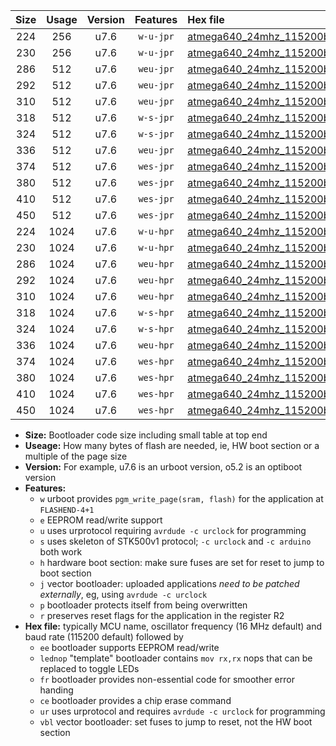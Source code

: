 |Size|Usage|Version|Features|Hex file|
|:-:|:-:|:-:|:-:|:--|
|224|256|u7.6|`w-u-jpr`|[atmega640_24mhz_115200bps_ur_vbl.hex](https://raw.githubusercontent.com/stefanrueger/urboot/main/atmega640_24mhz_115200bps_ur_vbl.hex)|
|230|256|u7.6|`w-u-jpr`|[atmega640_24mhz_115200bps_lednop_ur_vbl.hex](https://raw.githubusercontent.com/stefanrueger/urboot/main/atmega640_24mhz_115200bps_lednop_ur_vbl.hex)|
|286|512|u7.6|`weu-jpr`|[atmega640_24mhz_115200bps_ee_ur_vbl.hex](https://raw.githubusercontent.com/stefanrueger/urboot/main/atmega640_24mhz_115200bps_ee_ur_vbl.hex)|
|292|512|u7.6|`weu-jpr`|[atmega640_24mhz_115200bps_ee_lednop_ur_vbl.hex](https://raw.githubusercontent.com/stefanrueger/urboot/main/atmega640_24mhz_115200bps_ee_lednop_ur_vbl.hex)|
|310|512|u7.6|`weu-jpr`|[atmega640_24mhz_115200bps_ee_lednop_fr_ur_vbl.hex](https://raw.githubusercontent.com/stefanrueger/urboot/main/atmega640_24mhz_115200bps_ee_lednop_fr_ur_vbl.hex)|
|318|512|u7.6|`w-s-jpr`|[atmega640_24mhz_115200bps_vbl.hex](https://raw.githubusercontent.com/stefanrueger/urboot/main/atmega640_24mhz_115200bps_vbl.hex)|
|324|512|u7.6|`w-s-jpr`|[atmega640_24mhz_115200bps_lednop_vbl.hex](https://raw.githubusercontent.com/stefanrueger/urboot/main/atmega640_24mhz_115200bps_lednop_vbl.hex)|
|336|512|u7.6|`weu-jpr`|[atmega640_24mhz_115200bps_ee_lednop_fr_ce_ur_vbl.hex](https://raw.githubusercontent.com/stefanrueger/urboot/main/atmega640_24mhz_115200bps_ee_lednop_fr_ce_ur_vbl.hex)|
|374|512|u7.6|`wes-jpr`|[atmega640_24mhz_115200bps_ee_vbl.hex](https://raw.githubusercontent.com/stefanrueger/urboot/main/atmega640_24mhz_115200bps_ee_vbl.hex)|
|380|512|u7.6|`wes-jpr`|[atmega640_24mhz_115200bps_ee_lednop_vbl.hex](https://raw.githubusercontent.com/stefanrueger/urboot/main/atmega640_24mhz_115200bps_ee_lednop_vbl.hex)|
|410|512|u7.6|`wes-jpr`|[atmega640_24mhz_115200bps_ee_lednop_fr_vbl.hex](https://raw.githubusercontent.com/stefanrueger/urboot/main/atmega640_24mhz_115200bps_ee_lednop_fr_vbl.hex)|
|450|512|u7.6|`wes-jpr`|[atmega640_24mhz_115200bps_ee_lednop_fr_ce_vbl.hex](https://raw.githubusercontent.com/stefanrueger/urboot/main/atmega640_24mhz_115200bps_ee_lednop_fr_ce_vbl.hex)|
|224|1024|u7.6|`w-u-hpr`|[atmega640_24mhz_115200bps_ur.hex](https://raw.githubusercontent.com/stefanrueger/urboot/main/atmega640_24mhz_115200bps_ur.hex)|
|230|1024|u7.6|`w-u-hpr`|[atmega640_24mhz_115200bps_lednop_ur.hex](https://raw.githubusercontent.com/stefanrueger/urboot/main/atmega640_24mhz_115200bps_lednop_ur.hex)|
|286|1024|u7.6|`weu-hpr`|[atmega640_24mhz_115200bps_ee_ur.hex](https://raw.githubusercontent.com/stefanrueger/urboot/main/atmega640_24mhz_115200bps_ee_ur.hex)|
|292|1024|u7.6|`weu-hpr`|[atmega640_24mhz_115200bps_ee_lednop_ur.hex](https://raw.githubusercontent.com/stefanrueger/urboot/main/atmega640_24mhz_115200bps_ee_lednop_ur.hex)|
|310|1024|u7.6|`weu-hpr`|[atmega640_24mhz_115200bps_ee_lednop_fr_ur.hex](https://raw.githubusercontent.com/stefanrueger/urboot/main/atmega640_24mhz_115200bps_ee_lednop_fr_ur.hex)|
|318|1024|u7.6|`w-s-hpr`|[atmega640_24mhz_115200bps.hex](https://raw.githubusercontent.com/stefanrueger/urboot/main/atmega640_24mhz_115200bps.hex)|
|324|1024|u7.6|`w-s-hpr`|[atmega640_24mhz_115200bps_lednop.hex](https://raw.githubusercontent.com/stefanrueger/urboot/main/atmega640_24mhz_115200bps_lednop.hex)|
|336|1024|u7.6|`weu-hpr`|[atmega640_24mhz_115200bps_ee_lednop_fr_ce_ur.hex](https://raw.githubusercontent.com/stefanrueger/urboot/main/atmega640_24mhz_115200bps_ee_lednop_fr_ce_ur.hex)|
|374|1024|u7.6|`wes-hpr`|[atmega640_24mhz_115200bps_ee.hex](https://raw.githubusercontent.com/stefanrueger/urboot/main/atmega640_24mhz_115200bps_ee.hex)|
|380|1024|u7.6|`wes-hpr`|[atmega640_24mhz_115200bps_ee_lednop.hex](https://raw.githubusercontent.com/stefanrueger/urboot/main/atmega640_24mhz_115200bps_ee_lednop.hex)|
|410|1024|u7.6|`wes-hpr`|[atmega640_24mhz_115200bps_ee_lednop_fr.hex](https://raw.githubusercontent.com/stefanrueger/urboot/main/atmega640_24mhz_115200bps_ee_lednop_fr.hex)|
|450|1024|u7.6|`wes-hpr`|[atmega640_24mhz_115200bps_ee_lednop_fr_ce.hex](https://raw.githubusercontent.com/stefanrueger/urboot/main/atmega640_24mhz_115200bps_ee_lednop_fr_ce.hex)|

- **Size:** Bootloader code size including small table at top end
- **Useage:** How many bytes of flash are needed, ie, HW boot section or a multiple of the page size
- **Version:** For example, u7.6 is an urboot version, o5.2 is an optiboot version
- **Features:**
  + `w` urboot provides `pgm_write_page(sram, flash)` for the application at `FLASHEND-4+1`
  + `e` EEPROM read/write support
  + `u` uses urprotocol requiring `avrdude -c urclock` for programming
  + `s` uses skeleton of STK500v1 protocol; `-c urclock` and `-c arduino` both work
  + `h` hardware boot section: make sure fuses are set for reset to jump to boot section
  + `j` vector bootloader: uploaded applications *need to be patched externally*, eg, using `avrdude -c urclock`
  + `p` bootloader protects itself from being overwritten
  + `r` preserves reset flags for the application in the register R2
- **Hex file:** typically MCU name, oscillator frequency (16 MHz default) and baud rate (115200 default) followed by
  + `ee` bootloader supports EEPROM read/write
  + `lednop` "template" bootloader contains `mov rx,rx` nops that can be replaced to toggle LEDs
  + `fr` bootloader provides non-essential code for smoother error handing
  + `ce` bootloader provides a chip erase command
  + `ur` uses urprotocol and requires `avrdude -c urclock` for programming
  + `vbl` vector bootloader: set fuses to jump to reset, not the HW boot section
